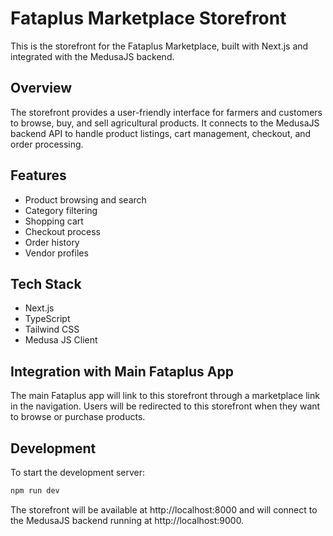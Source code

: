 # Fataplus Marketplace Storefront

This is the storefront for the Fataplus Marketplace, built with Next.js and integrated with the MedusaJS backend.

## Overview

The storefront provides a user-friendly interface for farmers and customers to browse, buy, and sell agricultural products. It connects to the MedusaJS backend API to handle product listings, cart management, checkout, and order processing.

## Features

- Product browsing and search
- Category filtering
- Shopping cart
- Checkout process
- Order history
- Vendor profiles

## Tech Stack

- Next.js
- TypeScript
- Tailwind CSS
- Medusa JS Client

## Integration with Main Fataplus App

The main Fataplus app will link to this storefront through a marketplace link in the navigation. Users will be redirected to this storefront when they want to browse or purchase products.

## Development

To start the development server:

```bash
npm run dev
```

The storefront will be available at http://localhost:8000 and will connect to the MedusaJS backend running at http://localhost:9000.